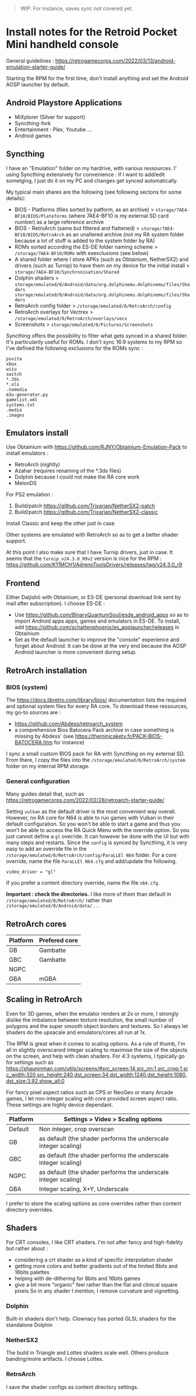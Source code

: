 > WIP. For instance, saves sync not covered yet.

# Install notes for the Retroid Pocket Mini handheld console

General guidelines : https://retrogamecorps.com/2022/03/13/android-emulation-starter-guide/

Starting the RPM for the first time, don't install anything and set the Android AOSP launcher by default.

## Android Playstore Applications

- MiXplorer (Silver for support)
- Syncthing-fork
- Entertainment : Plex, Youtube ...
- Android games

## Syncthing

I have an "Emulation" folder on my hardrive, with various ressources. I' using Syncthing extensively for convenience : if I want to add/edit sometging, I just do it on my PC and changes get synced automatically.

My typical main shares are the following (see following sectons for some details):
- BIOS - Platforms (files sorted by patform, as an archive) > `storage/7AE4-BF10/BIOS/Plateforms` (where 7AE4-BF10 is my external SD card number) as a large reference archive
- BIOS - RetroArch (same but filtered and flattened) > `storage/7AE4-BF10/BIOS/RetroArch` as an unaltered archive (not my RA system folder because a lot of stuff is added to the system folder by RA)
- ROMs sorted according the ES-DE folder naming scheme > `/storage/7AE4-BF10/ROMs` with exexclusions (see below)
- A shared folder where I store APKs (such as Obtainium, NetherSX2) and drivers (such as Turnip) to have them on my device for the initial install > `storage/7AE4-BF10/Synchronisation/Shared`
- Dolphin shaders >  `storage/emulated/0/Android/data/org.dolphinemu.dolphinemu/files/Shaders
storage/emulated/0/Android/data/org.dolphinemu.dolphinemu/files/Shaders`
- RetroArch config folder > `/storage/emulated/0/RetroArch/config`
- RetroArch overlays for Vectrex > `/storage/emulated/0/RetroArch/overlays/vecx`
- Screenshots > `storage/emulated/0/Pictures/Screenshots`

Syncthing offers the possibility to filter what gets synced in a shared folder. It's particularily useful for ROMs. I don't sync 16:9 systems to my RPM so I've defined the following exclusions for the ROMs sync :
```psp
psvita
xbox
wiiu
switch
*.3ds
*.xls
.nomedia
m3u-generator.py
gamelist.xml
systems.txt
.media
.images
```

## Emulators install

Use Obtainium with https://github.com/RJNY/Obtainium-Emulation-Pack to install emulators :
- RetroArch (nightly)
- Azahar (requires renaming of the *.3ds files)
- Dolphin because I could not make the RA core work
- MelonDS

For PS2 emulation :
1. Build/patch https://github.com/Trixarian/NetherSX2-patch
2. Build/patch https://github.com/Trixarian/NetherSX2-classic

Install Classic and keep the other just in case 

Other systems are emulated with RetroArch so as to get a better shader support.

At this point I also make sure that I have Turnip drivers, just in case. It seems that the `turnip_v24.3.0_R9v2` version is nice for the RPM : https://github.com/K11MCH1/AdrenoToolsDrivers/releases/tag/v24.3.0_r9

## Frontend

Either Daijishō with Obtainium, or ES-DE (personal download link sent by mail after subscription). I choose ES-DE :
- Use https://github.com/BinaryQuantumSoul/esde_android_apps so as to import Android apps apps, games and emulators in ES-DE. To install, add https://github.com/schattenphoenix/es_applauncher/releases in Obtainium
- Set as the default launcher to improve the "console" experience and forget about Android. It can be done at the very end because the AOSP Android launcher is more convenient during setup.

## RetroArch installation

### BIOS (system)

The https://docs.libretro.com/library/bios/ documentation lists the required and optional system files for every RA core. To download these ressources, my go-to sources are :
- https://github.com/Abdess/retroarch_system
- a comprehensive Bios Batocera Pack archive in case something is missing by Abdess' (see https://theminicaketv.fr/PACK-BIOS-BATOCERA.htm for instance)

I sync a small custom BIOS pack for RA with Syncthing on my external SD. From there, I copy the files into the `/storage/emulated/0/RetroArch/system` folder on my internal RPM storage.

### General configuration

Many guides detail that, such as https://retrogamecorps.com/2022/02/28/retroarch-starter-guide/

Setting `vulkan` as the default driver is the most convenient way overall. However, no RA core for N64 is able to run games with Vulkan in their default configuration. So you won't be able to start a game and thus you won't be able to access the RA Quick Menu with the override option. So you just cannot define a `gl` override. It can however be done with the UI but with many steps and restarts. Since the `config` is synced by Syncthing, it is very easy to add an override file in the `/storage/emulated/0/RetroArch/config/ParaLLEl N64` folder. For a core override, name the file `ParaLLEl N64.cfg` and add/update the following.
```
video_driver = "gl"
```
If you prefer a content directory override, name the file `n64.cfg`.

**Important : check the directories.** I like more of them than default in `/storage/emulated/0/RetroArch/` rather than `/storage/emulated/0/Android/data/...`

## RetroArch cores

| Platform    | Prefered core |
| -------- | ------- |
| GB | Gambatte |
| GBC | Gambatte |
| NGPC |  |
| GBA | mGBA |

## Scaling in RetroArch

Even for 3D games, when the emulator renders at 2x or more, I strongly dislike the imbalance between texture resolution, the small number of polygons and the super smooth object borders and textures. So I always let shaders do the upsacale and emulators/cores all run at 1x. 

The RPM is great when it comes to scaling options. As a rule of thumb, I'm all in slightly overscaned integer scaling to maximise the size of the objects on the screen, and help with clean shaders. For 4:3 systems, I typically go for settings such as https://shauninman.com/utils/screens/#src_screen:14,src_nn:1,src_crop:1,src_width:320,src_height:240,dst_screen:34,dst_width:1240,dst_height:1080,dst_size:3.92,show_all:0 

For fancy pixel aspect ratios such as CPS or NeoGeo or many Arcade games, I let non-integer scaling with core provided screen aspect ratio. These settings are highly device dependant.

| Platform    | Settings > Video > Scaling options |
| -------- | ------- |
| Default | Non integer, crop overscan |
| GB | as default (the shader performs the underscale integer scaling) |
| GBC | as default (the shader performs the underscale integer scaling) |
| NGPC | as default (the shader performs the underscale integer scaling) |
| GBA | Integer scaling, X+Y, Underscale |

I prefer to store the scaling options as core overrides rather than content directory overrides.

## Shaders

For CRT consoles, I like CRT shaders. I'm not after fancy and high-fidelity but rather about :
- considering a crt shader as a kind of specific interpolation shader
- getting more colors and better gradients out of the limited 8bits and 16bits palettes
- helping with de-dithering for 8bits and 16bits games
- give a bit more "organic" feel rather than the flat and clinical square pixels
So in any shader I mention, I remove curvature and vignetting.

### Dolphin

Built-in shaders don't help. Clownacy has ported GLSL shaders  for the standalone Dolphin

### NetherSX2

The build in Triangle and Lottes shaders scale well. Others produce banding/moire artifacts. I choose Lottes. 

### RetroArch

I save the shader configs as content directory settings.

